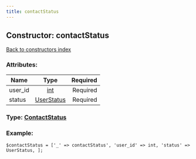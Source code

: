 ```yaml
---
title: contactStatus
---
```

## Constructor: contactStatus  
[Back to constructors index](index.md)



### Attributes:

| Name     |    Type       | Required |
|----------|:-------------:|---------:|
|user\_id|[int](../types/int.md) | Required|
|status|[UserStatus](../types/UserStatus.md) | Required|



### Type: [ContactStatus](../types/ContactStatus.md)


### Example:

```
$contactStatus = ['_' => contactStatus', 'user_id' => int, 'status' => UserStatus, ];
```